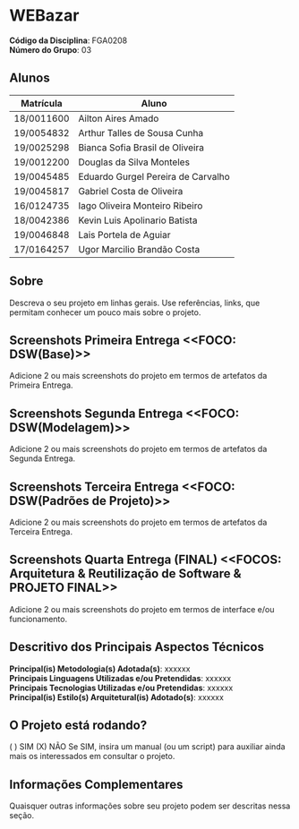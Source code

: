 # WEBazar

**Código da Disciplina**: FGA0208<br>
**Número do Grupo**: 03<br>

## Alunos
|Matrícula | Aluno |
| -- | -- |
| 18/0011600  | Ailton Aires Amado  |
| 19/0054832  |  Arthur Talles de Sousa Cunha |
| 19/0025298  |  Bianca Sofia Brasil de Oliveira |
| 19/0012200  |  Douglas da Silva Monteles |
| 19/0045485  |  Eduardo Gurgel Pereira de Carvalho  |
| 19/0045817  |  Gabriel Costa de Oliveira |
| 16/0124735  |  Iago Oliveira Monteiro Ribeiro |
| 18/0042386  |  Kevin Luis Apolinario Batista |
| 19/0046848  |  Lais Portela de Aguiar |
| 17/0164257  |  Ugor Marcilio Brandão Costa  |

## Sobre 
Descreva o seu projeto em linhas gerais.
Use referências, links, que permitam conhecer um pouco mais sobre o projeto.

## Screenshots Primeira Entrega <<FOCO: DSW(Base)>>
Adicione 2 ou mais screenshots do projeto em termos de artefatos da Primeira Entrega.

## Screenshots Segunda Entrega <<FOCO: DSW(Modelagem)>>
Adicione 2 ou mais screenshots do projeto em termos de artefatos da Segunda Entrega.

## Screenshots Terceira Entrega <<FOCO: DSW(Padrões de Projeto)>>
Adicione 2 ou mais screenshots do projeto em termos de artefatos da Terceira Entrega.

## Screenshots Quarta Entrega (FINAL) <<FOCOS: Arquitetura & Reutilização de Software & PROJETO FINAL>>
Adicione 2 ou mais screenshots do projeto em termos de interface e/ou funcionamento.

## Descritivo dos Principais Aspectos Técnicos 
**Principal(is) Metodologia(s) Adotada(s)**: xxxxxx<br>
**Principais Linguagens Utilizadas e/ou Pretendidas**: xxxxxx<br>
**Principais Tecnologias Utilizadas e/ou Pretendidas**: xxxxxx<br>
**Principal(is) Estilo(s) Arquitetural(is) Adotado(s)**: xxxxxx<br>

## O Projeto está rodando?
( ) SIM
(X) NÃO
Se SIM, insira um manual (ou um script) para auxiliar ainda mais os interessados em consultar o projeto.

## Informações Complementares 
Quaisquer outras informações sobre seu projeto podem ser descritas nessa seção.
